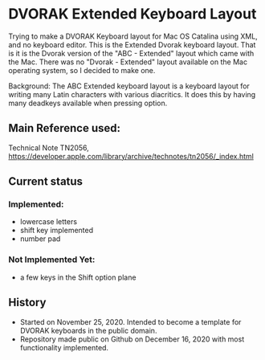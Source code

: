 # DVORAK Extended Keyboard Layout
 Trying to make a DVORAK Keyboard layout for Mac OS Catalina using XML, and no keyboard editor. This is the Extended Dvorak keyboard layout. That is it is the Dvorak version of the "ABC - Extended" layout which came with the Mac. There was no "Dvorak - Extended" layout available on the Mac operating system, so I decided to make one.
 
Background: The ABC Extended keyboard layout is a keyboard layout for writing many Latin characters with various diacritics. It does this by having many deadkeys available when pressing option.

## Main Reference used:
Technical Note TN2056,
https://developer.apple.com/library/archive/technotes/tn2056/_index.html

## Current status
### Implemented:
- lowercase letters
- shift key implemented
- number pad
### Not Implemented Yet:
- a few keys in the Shift option plane


## History
- Started on November 25, 2020. Intended to become a template for DVORAK keyboards in the public domain.
- Repository made public on Github on December 16, 2020 with most functionality implemented.
